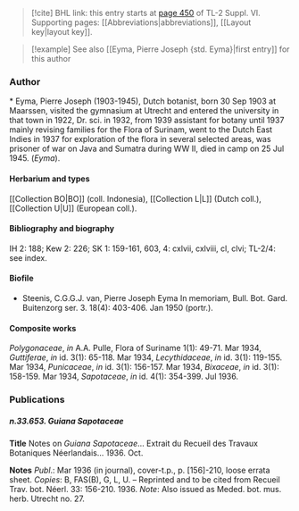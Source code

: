 > [!cite] BHL link: this entry starts at [page 450](https://www.biodiversitylibrary.org/item/103835#page/460/mode/1up) of TL-2 Suppl. VI.
> Supporting pages: [[Abbreviations|abbreviations]], [[Layout key|layout key]].

> [!example] See also [[Eyma, Pierre Joseph {std. Eyma}|first entry]] for this author

### Author

\* Eyma, Pierre Joseph (1903-1945), Dutch botanist, born 30 Sep 1903 at Maarssen, visited the gymnasium at Utrecht and entered the university in that town in 1922, Dr. sci. in 1932, from 1939 assistant for botany until 1937 mainly revising families for the Flora of Surinam, went to the Dutch East Indies in 1937 for exploration of the flora in several selected areas, was prisoner of war on Java and Sumatra during WW II, died in camp on 25 Jul 1945. (*Eyma*).

#### Herbarium and types

[[Collection BO|BO]] (coll. Indonesia), [[Collection L|L]] (Dutch coll.), [[Collection U|U]] (European coll.).

#### Bibliography and biography

IH 2: 188; Kew 2: 226; SK 1: 159-161, 603, 4: cxlvii, cxlviii, cl, clvi; TL-2/4: see index.

#### Biofile

- Steenis, C.G.G.J. van, Pierre Joseph Eyma In memoriam, Bull. Bot. Gard. Buitenzorg ser. 3. 18(4): 403-406. Jan 1950 (portr.).

#### Composite works

*Polygonaceae*, *in* A.A. Pulle, Flora of Suriname 1(1): 49-71. Mar 1934, *Guttiferae*, *in* id. 3(1): 65-118. Mar 1934, *Lecythidaceae*, *in* id. 3(1): 119-155. Mar 1934, *Punicaceae*, *in* id. 3(1): 156-157. Mar 1934, *Bixaceae*, *in* id. 3(1): 158-159. Mar 1934, *Sapotaceae*, *in* id. 4(1): 354-399. Jul 1936.

### Publications

##### n.33.653. Guiana Sapotaceae

**Title**
Notes on *Guiana Sapotaceae*... Extrait du Recueil des Travaux Botaniques Néerlandais... 1936. Oct.

**Notes**
*Publ*.: Mar 1936 (in journal), cover-t.p., p. \[156\]-210, loose errata sheet. *Copies*: B, FAS(B), G, L, U. – Reprinted and to be cited from Recueil Trav. bot. Néerl. 33: 156-210. 1936.
*Note*: Also issued as Meded. bot. mus. herb. Utrecht no. 27.

